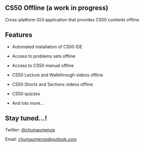 ## CS50 Offline (a work in progress)

Cross-platform GUI application that provides CS50 contents offline

## Features

+ Automated installation of CS50 IDE

+ Access to problems sets offline

+ Access to CS50 manual offline

+ CS50 Lecture and Walkthrough videos offline

+ CS50 Shorts and Sections videos offline

+ CS50 quizzes

+ And lots more...

## Stay tuned...!

Twitter: [@chumaumenze](https://twitter.com/chumaumenze)

Email: [chumaumenze@outlook.com](mail:chumaumenze@outlook.com)
